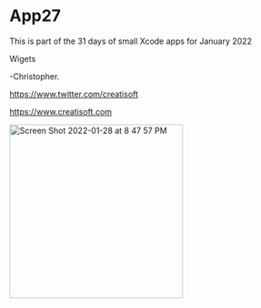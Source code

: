 # App27
This is part of the 31 days of small Xcode apps for January 2022

Wigets


-Christopher.

https://www.twitter.com/creatisoft

https://www.creatisoft.com



<img width="305" alt="Screen Shot 2022-01-28 at 8 47 57 PM" src="https://user-images.githubusercontent.com/11401446/151648205-d365512a-7472-41ab-b028-b24d61b70ca1.png">
